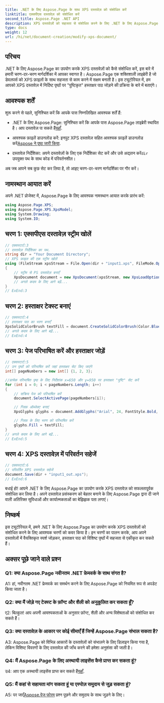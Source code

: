 ```yaml
---
title: .NET के लिए Aspose.Page के साथ XPS दस्तावेज़ को संशोधित करें
linktitle: एक्सपीएस दस्तावेज़ को संशोधित करें
second_title: Aspose.Page .NET API
description: XPS दस्तावेज़ों को सहजता से संशोधित करने के लिए .NET के लिए Aspose.Page की शक्ति का अन्वेषण करें। हमारे चरण-दर-चरण मार्गदर्शिका का पालन करें, अपने दस्तावेज़ प्रसंस्करण को बढ़ाएं, और वैयक्तिकृत हस्ताक्षर पाठ जोड़ें।
type: docs
weight: 12
url: /hi/net/document-creation/modify-xps-document/
---
```

## परिचय

.NET के लिए Aspose.Page का उपयोग करके XPS दस्तावेज़ों को कैसे संशोधित करें, इस बारे में हमारी चरण-दर-चरण मार्गदर्शिका में आपका स्वागत है। Aspose.Page एक शक्तिशाली लाइब्रेरी है जो डेवलपर्स को XPS फ़ाइलों के साथ सहजता से काम करने में सक्षम बनाती है। इस ट्यूटोरियल में, हम आपको XPS दस्तावेज़ में निर्दिष्ट पृष्ठों पर "पुष्टिकृत" हस्ताक्षर पाठ जोड़ने की प्रक्रिया के बारे में बताएंगे।

## आवश्यक शर्तें

शुरू करने से पहले, सुनिश्चित करें कि आपके पास निम्नलिखित आवश्यक शर्तें हैं:

- .NET के लिए Aspose.Page: सुनिश्चित करें कि आपके पास Aspose.Page लाइब्रेरी स्थापित है। आप दस्तावेज़ पा सकते हैं[यहाँ](https://reference.aspose.com/page/net/).

-  आवश्यक फ़ाइलें डाउनलोड करें: इनपुट XPS दस्तावेज़ सहित आवश्यक फ़ाइलें डाउनलोड करें[Aspose ने पृष्ठ जारी किया](https://releases.aspose.com/page/net/).

-  दस्तावेज़ निर्देशिका: अपने दस्तावेज़ों के लिए एक निर्देशिका सेट करें और उसे अद्यतन करें`dir` उपयुक्त पथ के साथ कोड में परिवर्तनशील।

अब जब आपने सब कुछ सेट कर लिया है, तो आइए चरण-दर-चरण मार्गदर्शिका पर गौर करें।

## नामस्थान आयात करें

अपने .NET प्रोजेक्ट में, Aspose.Page के लिए आवश्यक नामस्थान आयात करके प्रारंभ करें:

```csharp
using Aspose.Page.XPS;
using Aspose.Page.XPS.XpsModel;
using System.Drawing;
using System.IO;
```

## चरण 1: एक्सपीएस दस्तावेज़ स्ट्रीम खोलें

```csharp
// एक्सस्टार्ट:3
// दस्तावेज़ निर्देशिका का पथ.
string dir = "Your Document Directory";
// XPS फ़ाइल की एक स्ट्रीम खोलें
using (FileStream xpsStream = File.Open(dir + "input1.xps", FileMode.Open, FileAccess.Read))
{
    // स्ट्रीम से PS दस्तावेज़ बनाएँ
    XpsDocument document = new XpsDocument(xpsStream, new XpsLoadOptions());
    // अगले कदम के लिए आगे बढ़ें...
}
// ExEnd:3
```

## चरण 2: हस्ताक्षर टेक्स्ट बनाएं

```csharp
// एक्सस्टार्ट:4
// हस्ताक्षर पाठ का भरण बनाएँ
XpsSolidColorBrush textFill = document.CreateSolidColorBrush(Color.BlueViolet);
// अगले कदम के लिए आगे बढ़ें...
// ExEnd:4
```

## चरण 3: पेज परिभाषित करें और हस्ताक्षर जोड़ें

```csharp
// एक्सस्टार्ट:5
// उन पृष्ठों को परिभाषित करें जहां हस्ताक्षर सेट किए जाएंगे
int[] pageNumbers = new int[] {1, 2, 3};

//प्रत्येक परिभाषित पृष्ठ के लिए निर्देशांक x=650 और y=950 पर हस्ताक्षर "पुष्टि" सेट करें
for (int i = 0; i < pageNumbers.Length; i++)
{
    // सक्रिय पेज को परिभाषित करें
    document.SelectActivePage(pageNumbers[i]);

    // ग्लिफ़ ऑब्जेक्ट बनाएं
    XpsGlyphs glyphs = document.AddGlyphs("Arial", 24, FontStyle.Bold, 650, 900, "Confirmed");

    // ग्लिफ़ के लिए भरण को परिभाषित करें
    glyphs.Fill = textFill;
}
// अगले कदम के लिए आगे बढ़ें...
// ExEnd:5
```

## चरण 4: XPS दस्तावेज़ में परिवर्तन सहेजें

```csharp
// एक्सस्टार्ट:6
// परिवर्तित XPS दस्तावेज़ सहेजें
document.Save(dir + "input1_out.xps");
// ExEnd:6
```

बधाई हो! आपने .NET के लिए Aspose.Page का उपयोग करके XPS दस्तावेज़ को सफलतापूर्वक संशोधित कर लिया है। अपने दस्तावेज़ प्रसंस्करण को बेहतर बनाने के लिए Aspose.Page द्वारा दी जाने वाली अतिरिक्त सुविधाओं और कार्यात्मकताओं का बेझिझक पता लगाएं।

## निष्कर्ष

इस ट्यूटोरियल में, हमने .NET के लिए Aspose.Page का उपयोग करके XPS दस्तावेज़ों को संशोधित करने के लिए आवश्यक चरणों को कवर किया है। इन चरणों का पालन करके, आप अपने दस्तावेज़ों में वैयक्तिकृत स्पर्श जोड़कर, हस्ताक्षर पाठ को विशिष्ट पृष्ठों में सहजता से एकीकृत कर सकते हैं।

## अक्सर पूछे जाने वाले प्रश्न

### Q1: क्या Aspose.Page नवीनतम .NET फ्रेमवर्क के साथ संगत है?

A1: हां, नवीनतम .NET फ्रेमवर्क का समर्थन करने के लिए Aspose.Page को नियमित रूप से अपडेट किया जाता है।

### Q2: क्या मैं जोड़े गए टेक्स्ट के फ़ॉन्ट और शैली को अनुकूलित कर सकता हूँ?

ए2: बिल्कुल! आप अपनी आवश्यकताओं के अनुसार फ़ॉन्ट, शैली और अन्य विशेषताओं को संशोधित कर सकते हैं।

### Q3: क्या दस्तावेज़ के आकार पर कोई सीमाएँ हैं जिन्हें Aspose.Page संभाल सकता है?

A3: Aspose.Page को विभिन्न आकारों के दस्तावेज़ों को संभालने के लिए डिज़ाइन किया गया है, लेकिन विशिष्ट विवरणों के लिए दस्तावेज़ की जाँच करने की हमेशा अनुशंसा की जाती है।

### Q4: मैं Aspose.Page के लिए अस्थायी लाइसेंस कैसे प्राप्त कर सकता हूं?

 उ4: आप एक अस्थायी लाइसेंस प्राप्त कर सकते हैं[यहाँ](https://purchase.aspose.com/temporary-license/).

### Q5: मैं कहां से सहायता मांग सकता हूं या एस्पोज़ समुदाय से जुड़ सकता हूं?

 A5: पर जाएँ[Aspose.पेज फोरम](https://forum.aspose.com/c/page/39) प्रश्न पूछने और समुदाय के साथ जुड़ने के लिए।